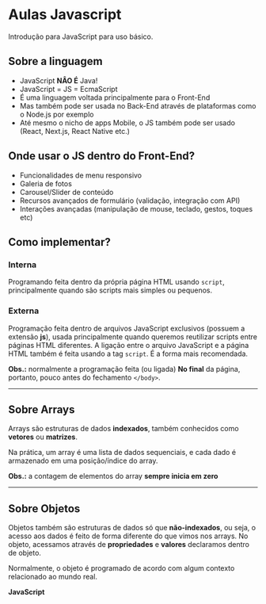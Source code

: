# Aulas Javascript

Introdução para JavaScript para uso básico.

## Sobre a linguagem

- JavaScript **NÂO É** Java!
- JavaScript = JS = EcmaScript
- É uma linguagem  voltada principalmente para o Front-End
- Mas também pode ser usada no Back-End através de plataformas como o Node.js por exemplo
- Até mesmo o nicho de apps Mobile, o JS também pode ser usado (React, Next.js, React Native etc.)

## Onde usar o JS dentro do Front-End?

- Funcionalidades de menu responsivo 
- Galeria de fotos
-  Carousel/Slider de conteúdo
- Recursos avançados de formulário (validação, integração com API)
- Interações avançadas (manipulação de mouse, teclado, gestos, toques etc)

## Como implementar?

### Interna

Programando feita dentro da própria página HTML  usando `script`, principalmente  quando são scripts mais simples ou pequenos.

### Externa

Programação feita dentro de arquivos JavaScript exclusivos (possuem a extensão **js**), usada principalmente quando queremos reutilizar scripts entre páginas HTML diferentes. A ligação entre o arquivo JavaScript e a página HTML também é feita usando a tag `script`. É a forma mais recomendada.

**Obs.:** normalmente a programação feita (ou ligada) **No final** da página, portanto, pouco antes do fechamento `</body>`.

--- 

## Sobre Arrays

Arrays são estruturas de dados **indexados**, também conhecidos como **vetores** ou **matrizes**.

Na prática, um array é uma lista de dados sequenciais, e cada dado é armazenado em uma posição/índice do array.

**Obs.:** a contagem de elementos do array **sempre inicia em zero**

----

## Sobre Objetos

Objetos também são estruturas de dados só que **não-indexados**, ou seja, o acesso aos dados é feito de forma diferente do que vimos nos arrays. No objeto, acessamos através de **propriedades** e **valores** declaramos dentro de objeto.

Normalmente, o objeto é programado de acordo com algum contexto relacionado ao mundo real.

**JavaScript**